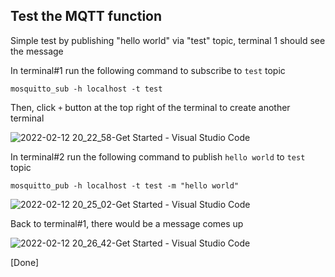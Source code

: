 ## Test the MQTT function

Simple test by publishing "hello world" via "test" topic, terminal 1 should see the message

In terminal#1 run the following command to subscribe to `test` topic

```
mosquitto_sub -h localhost -t test 
```

Then, click `+` button at the top right of the terminal to create another terminal

![2022-02-12 20_22_58-Get Started - Visual Studio Code](https://user-images.githubusercontent.com/55657279/153713186-f914eb99-7911-4d91-8885-80e7cb7e0657.png)

In terminal#2 run the following command to publish `hello world` to `test` topic

```
mosquitto_pub -h localhost -t test -m "hello world"
```

![2022-02-12 20_25_02-Get Started - Visual Studio Code](https://user-images.githubusercontent.com/55657279/153713231-a4c4f3bf-fe14-453e-920e-46129375df68.png)

Back to terminal#1, there would be a message comes up

![2022-02-12 20_26_42-Get Started - Visual Studio Code](https://user-images.githubusercontent.com/55657279/153713272-c06eabf7-9c73-4fc4-ac81-93ebee463955.png)

[Done]
